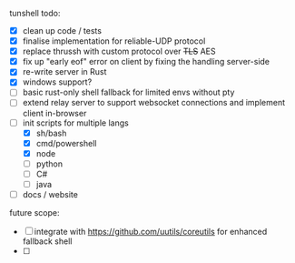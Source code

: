 tunshell todo:

 - [x] clean up code / tests 
 - [x] finalise implementation for reliable-UDP protocol
 - [x] replace thrussh with custom protocol over ~~TLS~~ AES
 - [x] fix up "early eof" error on client by fixing the handling server-side
 - [x] re-write server in Rust
 - [x] windows support?
 - [ ] basic rust-only shell fallback for limited envs without pty 
 - [ ] extend relay server to support websocket connections and implement client in-browser
 - [ ] init scripts for multiple langs
    - [x] sh/bash
    - [x] cmd/powershell
    - [x] node
    - [ ] python
    - [ ] C#
    - [ ] java
 - [ ] docs / website

future scope:

 - [ ] integrate with https://github.com/uutils/coreutils for enhanced fallback shell
 - [ ] 